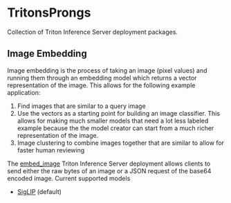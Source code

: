 # TritonsProngs
Collection of Triton Inference Server deployment packages.

## Image Embedding
Image embedding is the process of taking an image (pixel values) and running them through
an embedding model which returns a vector representation of the image. This allows for
the following example application:

1. Find images that are similar to a query image
2. Use the vectors as a starting point for building an image classifier. This allows
   for making much smaller models that need a lot less labeled example because the
   the model creator can start from a much richer representation of the image.
3. Image clustering to combine images together that are similar to allow for faster
   human reviewing

The [embed_image](docs/embed_image.md) Triton Inference Server deployment allows
clients to send either the raw bytes of an image or a JSON request of the base64
encoded image. Current supported models

* [SigLIP](docs/siglip.md) (default)

